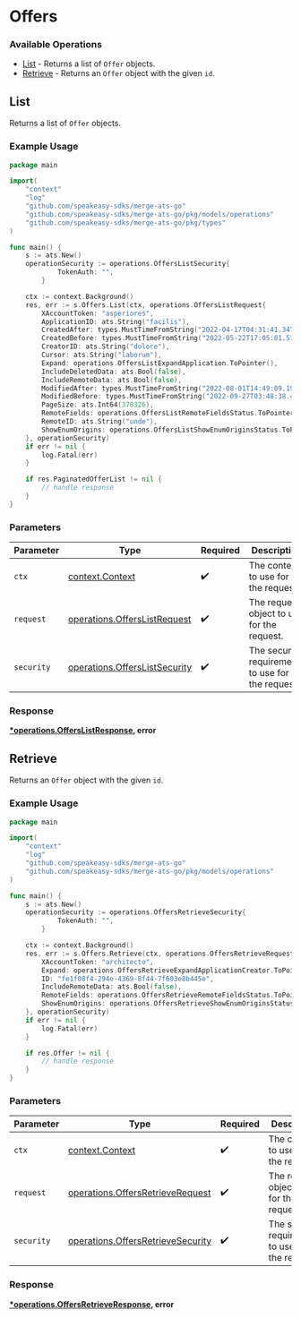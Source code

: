 # Offers

### Available Operations

* [List](#list) - Returns a list of `Offer` objects.
* [Retrieve](#retrieve) - Returns an `Offer` object with the given `id`.

## List

Returns a list of `Offer` objects.

### Example Usage

```go
package main

import(
	"context"
	"log"
	"github.com/speakeasy-sdks/merge-ats-go"
	"github.com/speakeasy-sdks/merge-ats-go/pkg/models/operations"
	"github.com/speakeasy-sdks/merge-ats-go/pkg/types"
)

func main() {
    s := ats.New()
    operationSecurity := operations.OffersListSecurity{
            TokenAuth: "",
        }

    ctx := context.Background()
    res, err := s.Offers.List(ctx, operations.OffersListRequest{
        XAccountToken: "asperiores",
        ApplicationID: ats.String("facilis"),
        CreatedAfter: types.MustTimeFromString("2022-04-17T04:31:41.347Z"),
        CreatedBefore: types.MustTimeFromString("2022-05-22T17:05:01.514Z"),
        CreatorID: ats.String("dolore"),
        Cursor: ats.String("laborum"),
        Expand: operations.OffersListExpandApplication.ToPointer(),
        IncludeDeletedData: ats.Bool(false),
        IncludeRemoteData: ats.Bool(false),
        ModifiedAfter: types.MustTimeFromString("2022-08-01T14:49:09.199Z"),
        ModifiedBefore: types.MustTimeFromString("2022-09-27T03:48:38.490Z"),
        PageSize: ats.Int64(378326),
        RemoteFields: operations.OffersListRemoteFieldsStatus.ToPointer(),
        RemoteID: ats.String("unde"),
        ShowEnumOrigins: operations.OffersListShowEnumOriginsStatus.ToPointer(),
    }, operationSecurity)
    if err != nil {
        log.Fatal(err)
    }

    if res.PaginatedOfferList != nil {
        // handle response
    }
}
```

### Parameters

| Parameter                                                                      | Type                                                                           | Required                                                                       | Description                                                                    |
| ------------------------------------------------------------------------------ | ------------------------------------------------------------------------------ | ------------------------------------------------------------------------------ | ------------------------------------------------------------------------------ |
| `ctx`                                                                          | [context.Context](https://pkg.go.dev/context#Context)                          | :heavy_check_mark:                                                             | The context to use for the request.                                            |
| `request`                                                                      | [operations.OffersListRequest](../../models/operations/offerslistrequest.md)   | :heavy_check_mark:                                                             | The request object to use for the request.                                     |
| `security`                                                                     | [operations.OffersListSecurity](../../models/operations/offerslistsecurity.md) | :heavy_check_mark:                                                             | The security requirements to use for the request.                              |


### Response

**[*operations.OffersListResponse](../../models/operations/offerslistresponse.md), error**


## Retrieve

Returns an `Offer` object with the given `id`.

### Example Usage

```go
package main

import(
	"context"
	"log"
	"github.com/speakeasy-sdks/merge-ats-go"
	"github.com/speakeasy-sdks/merge-ats-go/pkg/models/operations"
)

func main() {
    s := ats.New()
    operationSecurity := operations.OffersRetrieveSecurity{
            TokenAuth: "",
        }

    ctx := context.Background()
    res, err := s.Offers.Retrieve(ctx, operations.OffersRetrieveRequest{
        XAccountToken: "architecto",
        Expand: operations.OffersRetrieveExpandApplicationCreator.ToPointer(),
        ID: "fe1f08f4-294e-4369-8f44-7f603e8b445e",
        IncludeRemoteData: ats.Bool(false),
        RemoteFields: operations.OffersRetrieveRemoteFieldsStatus.ToPointer(),
        ShowEnumOrigins: operations.OffersRetrieveShowEnumOriginsStatus.ToPointer(),
    }, operationSecurity)
    if err != nil {
        log.Fatal(err)
    }

    if res.Offer != nil {
        // handle response
    }
}
```

### Parameters

| Parameter                                                                              | Type                                                                                   | Required                                                                               | Description                                                                            |
| -------------------------------------------------------------------------------------- | -------------------------------------------------------------------------------------- | -------------------------------------------------------------------------------------- | -------------------------------------------------------------------------------------- |
| `ctx`                                                                                  | [context.Context](https://pkg.go.dev/context#Context)                                  | :heavy_check_mark:                                                                     | The context to use for the request.                                                    |
| `request`                                                                              | [operations.OffersRetrieveRequest](../../models/operations/offersretrieverequest.md)   | :heavy_check_mark:                                                                     | The request object to use for the request.                                             |
| `security`                                                                             | [operations.OffersRetrieveSecurity](../../models/operations/offersretrievesecurity.md) | :heavy_check_mark:                                                                     | The security requirements to use for the request.                                      |


### Response

**[*operations.OffersRetrieveResponse](../../models/operations/offersretrieveresponse.md), error**

